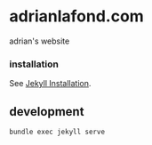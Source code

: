 # adrianlafond.com
adrian's website

### installation
See [Jekyll Installation](https://jekyllrb.com/docs/installation/).

## development
```
bundle exec jekyll serve
```